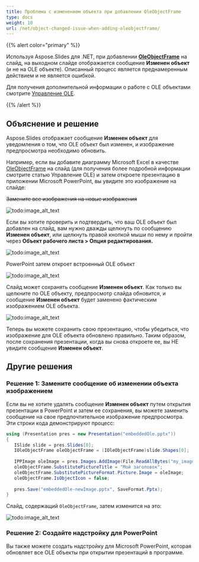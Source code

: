 ```yaml
---
title: Проблема с изменением объекта при добавлении OleObjectFrame
type: docs
weight: 10
url: /net/object-changed-issue-when-adding-oleobjectframe/
---
```


{{% alert color="primary" %}} 

Используя Aspose.Slides для .NET, при добавлении **[OleObjectFrame](https://reference.aspose.com/slides/net/aspose.slides/oleobjectframe)** на слайд, на выходном слайде отображается сообщение **Изменен объект** (и не на OLE объекте). Описанный процесс является преднамеренным действием и не является ошибкой. 

Для получения дополнительной информации о работе с OLE объектами смотрите [Управление OLE](/slides/net/manage-ole/). 

{{% /alert %}} 
## **Объяснение** и решение
Aspose.Slides отображает сообщение **Изменен объект** для уведомления о том, что OLE объект был изменен, и изображение предпросмотра необходимо обновить. 

Например, если вы добавите диаграмму Microsoft Excel в качестве [OleObjectFrame](https://reference.aspose.com/slides/net/aspose.slides/oleobjectframe) на слайд (для получения более подробной информации смотрите статью Управление OLE) и затем откроете презентацию в приложении Microsoft PowerPoint, вы увидите это изображение на слайде:

~~Замените все изображения на новые изображения~~

![todo:image_alt_text](object-changed-issue-when-adding-oleobjectframe_1.png)

Если вы хотите проверить и подтвердить, что ваш OLE объект был добавлен на слайд, вам нужно дважды щелкнуть по сообщению **Изменен объект**, или щелкнуть правой кнопкой мыши по нему и пройти через **Объект рабочего листа > Опция редактирования.**

![todo:image_alt_text](object-changed-issue-when-adding-oleobjectframe_2.png)

PowerPoint затем откроет встроенный OLE объект

![todo:image_alt_text](object-changed-issue-when-adding-oleobjectframe_3.png)



Слайд может сохранять сообщение **Изменен объект**. Как только вы щелкните по OLE объекту, предпросмотр слайда обновится, и сообщение **Изменен объект** будет заменено фактическим изображением OLE объекта. 

![todo:image_alt_text](object-changed-issue-when-adding-oleobjectframe_4.png)

Теперь вы можете сохранить свою презентацию, чтобы убедиться, что изображение для OLE объекта обновлено правильно. Таким образом, после сохранения презентации, когда вы снова откроете ее, вы НЕ увидите сообщение **Изменен объект**.

## **Другие решения**
### **Решение 1: Замените сообщение об изменении объекта изображением**

Если вы не хотите удалять сообщение **Изменен объект** путем открытия презентации в PowerPoint и затем ее сохранения, вы можете заменить сообщение на свое предпочтительное изображение предпросмотра. Эти строки кода демонстрируют процесс:

``` csharp 
using (Presentation pres = new Presentation("embeddedOle.pptx"))
{
   ISlide slide = pres.Slides[0];
   IOleObjectFrame oleObjectFrame = (IOleObjectFrame)slide.Shapes[0];
    
   IPPImage oleImage = pres.Images.AddImage(File.ReadAllBytes("my_image.png"));
   oleObjectFrame.SubstitutePictureTitle = "Мой заголовок";
   oleObjectFrame.SubstitutePictureFormat.Picture.Image = oleImage;
   oleObjectFrame.IsObjectIcon = false;
    
   pres.Save("embeddedOle-newImage.pptx", SaveFormat.Pptx);
}
```

Слайд, содержащий `OleObjectFrame`, затем изменится на это:

![todo:image_alt_text](object-changed-issue-when-adding-oleobjectframe_5.png)

### **Решение 2: Создайте надстройку для PowerPoint**
Вы также можете создать надстройку для Microsoft PowerPoint, которая обновляет все OLE объекты при открытии презентаций в программе.